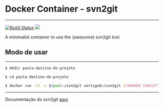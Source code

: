 # Docker Container - svn2git
---

[![Build Status](http://drone.vertigo.com.br/api/badges/docker/svn2git/status.svg)](http://drone.vertigo.com.br/docker/svn2git)
[![](https://badge.imagelayers.io/vertigo/svn2git:latest.svg)](https://imagelayers.io/?images=vertigo/svn2git:latest 'Get your own badge on imagelayers.io')

A minimalist container to use the (awesome) svn2git tool.

## Modo de usar
---


```bash
$ mkdir pasta-destino-do-projeto
```

```bash
$ cd pasta-destino-do-projeto
```

```bash
$ docker run -it -v $(pwd):/svn2git vertigobr/svn2git [COMANDO_SVN2GIT]
```
---

Documentação do svn2git [aqui](https://github.com/nirvdrum/svn2git)
